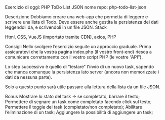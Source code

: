 Esercizio di oggi: PHP ToDo List JSON
nome repo: php-todo-list-json

Descrizione
Dobbiamo creare una web-app che permetta di leggere e scrivere una lista di Todo.
Deve essere anche gestita la persistenza dei dati leggendoli da, e scrivendoli in un file JSON.
Stack

Html, CSS, VueJS (importato tramite CDN), axios, PHP

Consigli
Nello svolgere l’esercizio seguite un approccio graduale.
Prima assicuratevi che la vostra pagina index.php (il vostro front-end) riesca a comunicare correttamente con il vostro script PHP (le vostre “API”).

Lo step successivo è quello di “testare" l'invio di un nuovo task, sapendo che manca comunque la persistenza lato server (ancora non memorizzate i dati da nessuna parte).

Solo a questo punto sarà utile passare alla lettura della lista da un file JSON.

Bonus
Mostrare lo stato del task → se completato, barrare il testo;
Permettere di segnare un task come completato facendo click sul testo;
Permettere il toggle del task (completato/non completato);
Abilitare l’eliminazione di un task;
Aggiungere la possibilità di aggiungere un task;
